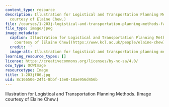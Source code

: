 ```yaml
---
content_type: resource
description: Illustration for Logistical and Transportation Planning Methods. (Image
  courtesy of Elaine Chew.)
file: /courses/1-203j-logistical-and-transportation-planning-methods-fall-2006/8c16650624f18bbf15e018ae956d456b_1-203jf06.jpg
file_type: image/jpeg
image_metadata:
  caption: Illustration for Logistical and Transportation Planning Methods. (Image
    courtesy of [Elaine Chew](https://www.kcl.ac.uk/people/elaine-chew).)
  credit: ''
  image-alt: Illustration for logistical and transportation planning methods.
learning_resource_types: []
license: https://creativecommons.org/licenses/by-nc-sa/4.0/
ocw_type: OCWImage
resourcetype: Image
title: 1-203jf06.jpg
uid: 8c166506-24f1-8bbf-15e0-18ae956d456b
---
```

Illustration for Logistical and Transportation Planning Methods. (Image courtesy of Elaine Chew.)